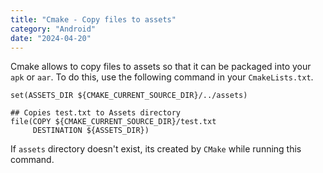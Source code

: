 ```yaml
---
title: "Cmake - Copy files to assets"
category: "Android"
date: "2024-04-20"
---
```

Cmake allows to copy files to assets so that it can be packaged into your `apk` or `aar`.
To do this, use the following command in your `CmakeLists.txt`. 

```
set(ASSETS_DIR ${CMAKE_CURRENT_SOURCE_DIR}/../assets)

## Copies test.txt to Assets directory
file(COPY ${CMAKE_CURRENT_SOURCE_DIR}/test.txt
     DESTINATION ${ASSETS_DIR})

```
If `assets` directory doesn't exist, its created by `CMake` while running this command.